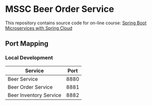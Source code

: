 # MSSC Beer Order Service

This repository contains source code for on-line course: [Spring Boot Microservices with Spring Cloud](https://www.udemy.com/spring-boot-microservices-with-spring-cloud-beginner-to-guru/?couponCode=GIT_HUB2)

## Port Mapping

### Local Development

|Service|Port|
|-|-|
|Beer Service|8880|
|Beer Order Service|8881|
|Beer Inventory Service|8882|

